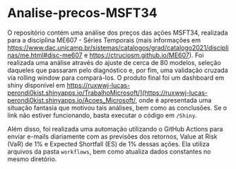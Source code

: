 # Analise-precos-MSFT34
O repositório contém uma análise dos preços das ações MSFT34, realizada para a disciplina ME607 - Séries Temporais (mais informações em https://www.dac.unicamp.br/sistemas/catalogos/grad/catalogo2021/disciplinas/me.html#disc-me607 e https://ctruciosm.github.io/ME607). Foi realizada uma análise através do ajuste de cerca de 80 modelos, seleção daqueles que passaram pelo diagnóstico e, por fim, uma validação cruzada via rolling window para compará-los. O produto final foi um dashboard em shiny disponível em https://ruxwwj-lucas-perondi0kist.shinyapps.io/TrabalhoMicrosoft/](https://ruxwwj-lucas-perondi0kist.shinyapps.io/Acoes_Microsoft/, onde é apresentada uma situação fantasia que motivou tais análises, bem como as conclusões. Se o link não estiver funcionando, basta executar o código em `/Shiny`.

Além disso, foi realizada uma automação utilizando o GitHub Actions para enviar e-mails diariamente com as previsões dos retornos, Value at Risk (VaR) de 1% e Expected Shortfall (ES) de 1% dessas ações. Ela utiliza arquivos da pasta `workflows`, bem como atualiza dados constantes no mesmo diretório.
